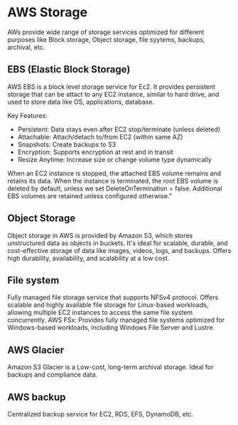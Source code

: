 # AWS Storage

AWs provide wide range of storage services optimized for different purposes like Block storage, Object storage, file syytems, backups, archival, etc.

## EBS (Elastic Block Storage)
AWS EBS is a block level storage service for Ec2. It provides persistent storage that can be attact to any EC2 instance, similar to hard drive, and used to store data like OS, applications, database.

Key Features:

- Persistent: Data stays even after EC2 stop/terminate (unless deleted)
- Attachable: Attach/detach to/from EC2 (within same AZ)
- Snapshots:  Create backups to S3
- Encryption: Supports encryption at rest and in transit
- Resize Anytime: Increase size or change volume type dynamically

When an EC2 instance is stopped, the attached EBS volume remains and retains its data. When the instance is terminated, the root EBS volume is deleted by default, unless we set DeleteOnTermination = false. Additional EBS volumes are retained unless configured otherwise."

## Object Storage
Object storage in AWS is provided by Amazon S3, which stores unstructured data as objects in buckets. It's ideal for scalable, durable, and cost-effective storage of data like images, videos, logs, and backups. Offers high durability, availability, and scalability at a low cost.

## File system
Fully managed file storage service that supports NFSv4 protocol. Offers scalable and highly available file storage for Linux-based workloads, allowing multiple EC2 instances to access the same file system concurrently. AWS FSx: Provides fully managed file systems optimized for Windows-based workloads, including Windows File Server and Lustre.

## AWS Glacier
Amazon S3 Glacier is a Low-cost, long-term archival storage. Ideal for backups and compliance data.

## AWS backup 
Centralized backup service for EC2, RDS, EFS, DynamoDB, etc.